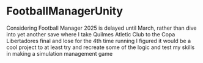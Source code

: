 # FootballManagerUnity
Considering Football Manager 2025 is delayed until March, rather than dive into yet another save where I take Quilmes Atletic Club to the Copa Libertadores final and lose for the 4th time running I figured it would be a cool project to at least try and recreate some of the logic and test my skills in making a simulation management game
